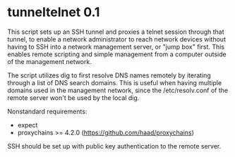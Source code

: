 tunneltelnet 0.1
================

This script sets up an SSH tunnel and proxies a telnet session through that tunnel,
to enable a network administrator to reach network devices without having to SSH
into a network management server, or "jump box" first. This enables remote scripting
and simple management from a computer outside of the management network.

The script utilizes dig to first resolve DNS names remotely by iterating through a
list of DNS search domains. This is useful when having multiple domains used in the
management network, since the /etc/resolv.conf of the remote server won't be used
by the local dig.

Nonstandard requirements:
- expect
- proxychains >= 4.2.0 (https://github.com/haad/proxychains)

SSH should be set up with public key authentication to the remote server.
